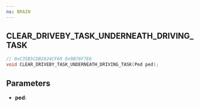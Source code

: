 ```yaml
---
ns: BRAIN
---
```

## CLEAR_DRIVEBY_TASK_UNDERNEATH_DRIVING_TASK

```c
// 0xC35B5CDB2824CF69 0x9B76F7E6
void CLEAR_DRIVEBY_TASK_UNDERNEATH_DRIVING_TASK(Ped ped);
```


## Parameters
* **ped**: 

